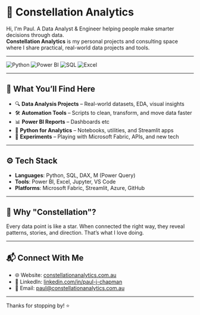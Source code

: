# 🌌 Constellation Analytics

Hi, I'm Paul. A Data Analyst & Engineer helping people make smarter decisions through data.  
**Constellation Analytics** is my personal projects and consulting space where I share practical, real-world data projects and tools.

---

![Python](https://img.shields.io/badge/Python-3670A0?style=for-the-badge&logo=python&logoColor=ffdd54)
![Power BI](https://img.shields.io/badge/Power%20BI-F2C811?style=for-the-badge&logo=powerbi&logoColor=black)
![SQL](https://img.shields.io/badge/SQL-4479A1?style=for-the-badge&logo=postgresql&logoColor=white)
![Excel](https://img.shields.io/badge/Excel-217346?style=for-the-badge&logo=microsoft-excel&logoColor=white)

---

## 🌟 What You’ll Find Here

- 🔍 **Data Analysis Projects** – Real-world datasets, EDA, visual insights  
- 🛠️ **Automation Tools** – Scripts to clean, transform, and move data faster  
- 📊 **Power BI Reports** – Dashboards etc
- 🐍 **Python for Analytics** – Notebooks, utilities, and Streamlit apps  
- 🧪 **Experiments** – Playing with Microsoft Fabric, APIs, and new tech

---

## ⚙️ Tech Stack

- **Languages**: Python, SQL, DAX, M (Power Query)  
- **Tools**: Power BI, Excel, Jupyter, VS Code  
- **Platforms**: Microsoft Fabric, Streamlit, Azure, GitHub

---

## 🌠 Why "Constellation"?

Every data point is like a star. When connected the right way, they reveal patterns, stories, and direction. That’s what I love doing.

---

## 📬 Connect With Me

- 🌐 Website: [constellationanalytics.com.au](http://constellationanalytics.com.au)  
- 💼 LinkedIn: [linkedin.com/in/paul-j-chapman](https://www.linkedin.com/in/paul-j-chapman)
- 📧 Email: paul@constellationanalytics.com.au  

---

Thanks for stopping by! ⭐


<!---
Constellation-Analytics/Constellation-Analytics is a ✨ special ✨ repository because its `README.md` (this file) appears on your GitHub profile.
You can click the Preview link to take a look at your changes.
--->
